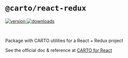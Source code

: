 # `@carto/react-redux`

<p>
  <a href="https://npmjs.org/package/@carto/react-redux">
    <img src="https://img.shields.io/npm/v/@carto/react-redux.svg?style=flat-square" alt="version" />
  </a>

  <a href="https://npmjs.org/package/@carto/react-redux">
    <img src="https://img.shields.io/npm/dt/@carto/react-redux.svg?style=flat-square" alt="downloads" />
  </a>
</p>

<br/>

Package with CARTO utilities for a React + Redux project

See the official doc & reference at [CARTO for React](https://docs.carto.com/react/)
